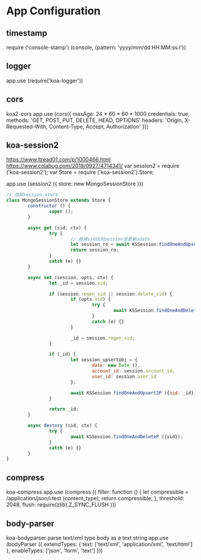 # App Configuration
## timestamp
require ('console-stamp') (console, {pattern: 'yyyy/mm/dd HH:MM:ss.l'})
## logger
app.use (require('koa-logger'))
## cors
koa2-cors
app.use (cors({
        maxAge: 24 * 60 * 60 * 1000
        credentials: true,
        methods: 'GET, POST, PUT, DELETE, HEAD, OPTIONS'
        headers: 'Origin, X-Requested-With, Content-Type, Accept, Authorization'
}))
## koa-session2
https://www.itread01.com/p/1000466.html
https://www.colabug.com/2018/0927/4714341/
var session2 = require ('koa-session2');
var Store = require ('koa-session2').Store;

app.use (session2 ({
        store: new MongoSessionStore
}))

```js
// 改寫session.store
class MongoSessionStore extends Store {
        constructor () {
                super ();
        }

        async get (sid, ctx) {
                try {
                        // 根據sid找到session並更新adate
                        let session_ro = await KSSession.findOneAndUpsert ({sid}, {$set: {adate: new Date()}})
                        return session_ro;
                }
                catch (e) {}
        }

        async set (session, opts, ctx) {
                let _id = session.sid;

                if (session.regen_sid || session.delete_sid) {
                        if (opts.sid) {
                                try {
                                        await KSSession.findOneAndDeleteP ({sid: opts.sid});
                                }
                                catch (e) {}
                        }

                        _id = session.regen_sid;
                }

                if (_id) {
                        let session_upsertobj = {
                                date: new Date (),
                                account_id: session.account_id,
                                user_id: session.user_id
                        };

                        await KSSession.findOneAndUpsert2P ({sid: _id}, session_upsertobj, {$set: {adate: new Date ()}}, {upsert: true})
                }

                return _id;
        }

        async destory (sid, ctx) {
                try {
                        await KSSession.findOneAndDeleteP ({sid});
                }
                catch (e) {}
        }
}
```

## compress
koa-compress
app.use (compress ({
        filter: function () {
                let compressible = /application\/json/i.test (content_type);
                return compressible;
        },
        threshold: 2048,
        flush: require(zlib).Z_SYNC_FLUSH
}))
## body-parser
koa-bodyparser
parse text/xml type body as a text string
app.use (bodyParser ({
        extendTypes: {
                text: ['text/xml', 'application/xml', 'text/html']
        },
        enableTypes: ['json', 'form', 'text']
}))